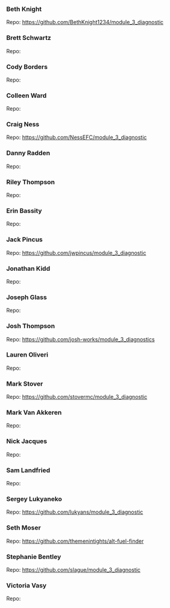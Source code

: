 ### Beth Knight
Repo: https://github.com/BethKnight1234/module_3_diagnostic

### Brett Schwartz
Repo:

### Cody Borders
Repo:

### Colleen Ward
Repo:

### Craig Ness
Repo: https://github.com/NessEFC/module_3_diagnostic

### Danny Radden
Repo:

### Riley Thompson
Repo:

### Erin Bassity
Repo:

### Jack Pincus
Repo: https://github.com/jwpincus/module_3_diagnostic

### Jonathan Kidd
Repo:

### Joseph Glass
Repo:

### Josh Thompson
Repo: https://github.com/josh-works/module_3_diagnostics

### Lauren Oliveri
Repo:

### Mark Stover
Repo: https://github.com/stovermc/module_3_diagnostic

### Mark Van Akkeren
Repo:

### Nick Jacques
Repo:

### Sam Landfried
Repo:

### Sergey Lukyaneko
Repo: https://github.com/lukyans/module_3_diagnostic

### Seth Moser
Repo: https://github.com/themenintights/alt-fuel-finder

### Stephanie Bentley
Repo: https://github.com/slague/module_3_diagnostic

### Victoria Vasy
Repo:
